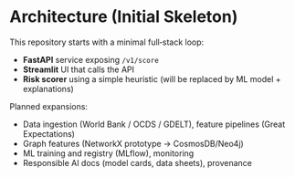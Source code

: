 # Architecture (Initial Skeleton)

This repository starts with a minimal full‑stack loop:
- **FastAPI** service exposing `/v1/score`
- **Streamlit** UI that calls the API
- **Risk scorer** using a simple heuristic (will be replaced by ML model + explanations)

Planned expansions:
- Data ingestion (World Bank / OCDS / GDELT), feature pipelines (Great Expectations)
- Graph features (NetworkX prototype → CosmosDB/Neo4j)
- ML training and registry (MLflow), monitoring
- Responsible AI docs (model cards, data sheets), provenance
